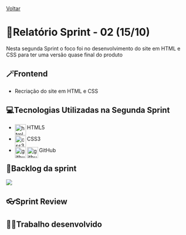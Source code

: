<a href="../README.md">Voltar</a>

# 📄Relatório Sprint - 02 (15/10)

Nesta segunda Sprint o foco foi no desenvolvimento do site em HTML e CSS para ter uma versão quase final do produto

## 🪄Frontend

<ul>
<li>Recriação do site em HTML e CSS</li>
</ul>

<h2 aling="center"> 💻Tecnologias Utilizadas na Segunda Sprint </h2>
<span id="tecnologia">


 * <p>
   <img align="left" title="html5-logo" height="30px" src="https://user-images.githubusercontent.com/76211125/227503111-49bb0b02-2f06-4696-82e6-fbd8d0daed21.png"/>
     HTML5 
 </p>
 
 * <p>
      <img align="left" title="css3-logo" height="30px" src="https://user-images.githubusercontent.com/76211125/227503103-bb7005d7-5f2f-46e4-adb5-92ef19ce677d.png"/>  CSS3  
 </p>

 * <p>
      <img align="left" title="github-dark" height="30px" src="https://user-images.githubusercontent.com/76211125/227561942-1503fb74-eb8e-41d1-936e-bf22bc2d70eb.png#gh-dark-mode-only"/>
      <img align="left" title="github-light" height="30px" src="https://user-images.githubusercontent.com/76211125/227561896-a90cea71-7431-4908-ac8d-71fc02603eeb.png#gh-light-mode-only"/>
     GitHub 
 </p>


## 📃Backlog da sprint
<img align=center src="https://github.com/gubasssss/ThothTech/assets/143751785/5b63409b-e918-4b41-a91b-d2072cdb01ba"/>



## 👓Sprint Review


## 👨‍💻Trabalho desenvolvido

